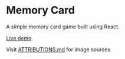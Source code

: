 # Memory Card

A simple memory card game built using React. 

[Live demo](https://01zulfi.github.io/memory-card)

Visit [ATTRIBUTIONS.md](https://github.com/01zulfi/memory-card/blob/main/ATTRIBUTIONS.md) for image sources
